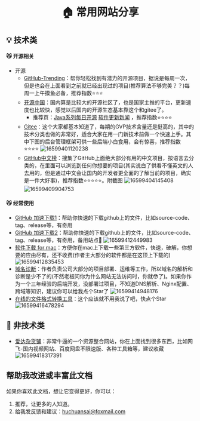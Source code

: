 <h1 align="center">🏠 常用网站分享 </h1>

## 💡 技术类
#### 😼 开源相关
* 开源
    - [GitHub-Trending](https://github.com/trending/)：帮你轻松找到有潜力的开源项目，据说是每周一次，但是也会在上面看到之前就已经出现过的项目(推荐算法不够完美？？)每周一上午摸鱼必备，推荐指数⭐️⭐️⭐️
    - [开源中国](https://www.oschina.net/project/tags/)：国内算是比较大的开源社区了，也是国家主推的平台，更新速度也比较快，感觉以后国内的开源生态基本靠这个和gitee了。
        - 推荐页：[Java系列每日开源](https://www.oschina.net/project/lang/19/java)   [软件更新新闻](https://www.oschina.net/news/project) ，推荐指数⭐️⭐️⭐️⭐️
    - [Gitee](https://gitee.com/explore/)：这个大家都基本知道了，每期的GVP技术含量还是挺高的，其中的技术分类也做的非常好，适合大家在用一门新技术前做一个快速上手。其中下图的后台管理框架可供一些后端小白食用，会有惊喜，推荐指数⭐️⭐️⭐️⭐️
![16599401120238](https://live-cloud-cvoon.oss-cn-hangzhou.aliyuncs.com/image/1659940112844-54d0b916-8de1-4c6e.jpg)
    - [GitHub中文榜](https://github.com/GrowingGit/GitHub-Chinese-Top-Charts/)：搜集了GitHub上面绝大部分有用的中文项目，按语言去分类的，在里面可以浏览到任何你想要的项目(其实说白了供看不懂英文的人去用的，但是通过中文会让国内的开发者更全面的了解当前的项目，确实是一件大好事)，推荐指数⭐️⭐️⭐️⭐️⭐️。附截图
![16599404145408](https://live-cloud-cvoon.oss-cn-hangzhou.aliyuncs.com/image/1659940415151-67f79450-d867-4f33.jpg)
![16599409904753](https://live-cloud-cvoon.oss-cn-hangzhou.aliyuncs.com/image/1659940991115-3ba4cbfb-1da4-4735.jpg)

#### 😼 经常使用
* [GitHub 加速下载1](http://toolwa.com/github/)：帮助你快速的下载github上的文件，比如source-code、tag、release等，有奇用
* [GitHub 加速下载2](https://doget.nocsdn.com/#/)：帮助你快速的下载github上的文件，比如source-code、tag、release等，有奇用，备用站点🚀
![16599412449983](https://live-cloud-cvoon.oss-cn-hangzhou.aliyuncs.com/image/1659941245339-bbafa4df-a9f0-4ed0.jpg)
* [软件下载 for mac](https://macwk.com/soft/all/p1/)：方便你在mac上下载一些第三方软件，快速，破解，你想要的应由尽有，还不收费(作者主大部分的软件都是在这顶上下载的)
![16599412835453](https://live-cloud-cvoon.oss-cn-hangzhou.aliyuncs.com/image/1659941284163-260f9f4a-8156-423e.jpg)
* [域名诊断](https://zijian.aliyun.com//)：作者负责公司大部分的项目部署、运维等工作，所以域名的解析和诊断是少不了的(不然老板问你为什么网站无法访问时，你就😳了)。如果你作为一个三年经验的后端开发，没部署过项目，不知道DNS解析、Nginx配置、跨域等知识，建议你可以给我点个Star了
![16599414948176](https://live-cloud-cvoon.oss-cn-hangzhou.aliyuncs.com/image/1659941495426-3704483b-87bf-4e86.jpg)
* [在线的文件格式转换工具](https://onlineconvertfree.com/zh/convert/)：这个应该就不用我说了吧，快点个Star
![16599416478294](https://live-cloud-cvoon.oss-cn-hangzhou.aliyuncs.com/image/1659941648286-21701803-4a11-46e5.jpg)
  
## 📃 非技术类
* [爱达杂货铺](https://adzhp.cn/)：非常牛逼的一个资源整合网站，你在上面找到很多东西，比如网飞-国内视频网站、百度网盘不限速版、各种工具箱等，建议收藏
![16599418317391](https://live-cloud-cvoon.oss-cn-hangzhou.aliyuncs.com/image/1659941832388-0c559904-5d40-46bc.jpg)

## 帮助我改进或丰富此文档

如果你喜欢此文档，想让它变得更好，你可以：

1. 推荐，让更多的人知道。
2. 给我发反馈和建议：<huchuansai@foxmail.com>

